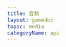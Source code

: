 ```yaml
---
title: 音频
layout: gamedoc
topic: media
categoryName: api
---
```


<!-- md game/api/media/_audioContext/createInnerAudioContext.md -->
<!-- md game/api/media/_audioContext/destroy.md -->
<!-- md game/api/media/_audioContext/InnerAudioContext.md -->
<!-- md game/api/media/_audioContext/offCanplay.md -->
<!-- md game/api/media/_audioContext/offEnded.md -->
<!-- md game/api/media/_audioContext/offError.md -->
<!-- md game/api/media/_audioContext/offPause.md -->
<!-- md game/api/media/_audioContext/offPlay.md -->
<!-- md game/api/media/_audioContext/offSeeked.md -->
<!-- md game/api/media/_audioContext/offSeeking.md -->
<!-- md game/api/media/_audioContext/offStop.md -->
<!-- md game/api/media/_audioContext/offTimeUpdate.md -->
<!-- md game/api/media/_audioContext/offWaiting.md -->
<!-- md game/api/media/_audioContext/onCanplay.md -->
<!-- md game/api/media/_audioContext/onEnded.md -->
<!-- md game/api/media/_audioContext/onError.md -->
<!-- md game/api/media/_audioContext/onPause.md -->
<!-- md game/api/media/_audioContext/onPlay.md -->
<!-- md game/api/media/_audioContext/onSeeked.md -->
<!-- md game/api/media/_audioContext/onSeeking.md -->
<!-- md game/api/media/_audioContext/onStop.md -->
<!-- md game/api/media/_audioContext/onTimeUpdate.md -->
<!-- md game/api/media/_audioContext/onWaiting.md -->
<!-- md game/api/media/_audioContext/pause.md -->
<!-- md game/api/media/_audioContext/play.md -->
<!-- md game/api/media/_audioContext/seek.md -->
<!-- md game/api/media/_audioContext/stop.md -->
